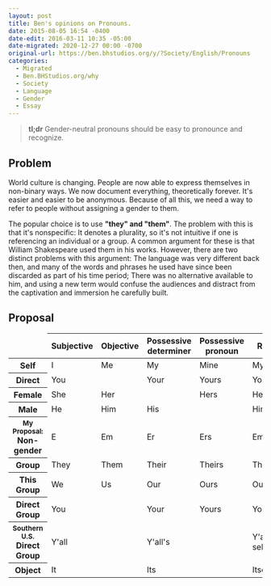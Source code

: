 ```yaml
---
layout: post
title: Ben's opinions on Pronouns.
date: 2015-08-05 16:54 -0400
date-edit: 2016-03-11 10:35 -05:00
date-migrated: 2020-12-27 00:00 -0700
original-url: https://ben.bhstudios.org/y/?Society/English/Pronouns
categories:
  - Migrated
  - Ben.BHStudios.org/why
  - Society
  - Language
  - Gender
  - Essay
---
```


<article>

<blockquote class="hero"><strong>tl;dr</strong> Gender-neutral pronouns should be easy to pronounce and recognize.</blockquote>

<section id="Problem">
	<h2>Problem</h2>
	<p>World culture is changing. People are now able to express themselves in non-binary ways. We now document everything, theoretically forever. It's easier and easier to be anonymous. Because of all this, we need a way to refer to people without assigning a gender to them.</p>
	<p>The popular choice is to use <strong>"they" and "them"</strong>. The problem with this is that it's nonspecific: It denotes a plurality, so it's not intuitive if one is referencing an individual or a group. A common argument for these is that William Shakespeare used <span title="it's a pun!">them</span> in his works. However, there are two distinct problems with this argument: The language was very different back then, and many of the words and phrases he used have since been discarded as part of his time period; There was no alternative available to him, and using a new term would confuse the audiences and distract from the captivation and immersion he carefully built.</p>
</section>

<section id="Proposal">
	<h2>Proposal</h2>
	<table class="pretty">
		<thead>
			<tr><td></td>
				<th>Subjective</th>
				<th>Objective</th>
				<th>Possessive determiner</th>
				<th>Possessive pronoun</th>
				<th class="horiz">Reflexive</th>
			</tr>
		</thead>
		<tbody>
			<tr>
				<th title="First Person Singular">Self</th>
				<td>I</td>
				<td>Me</td>
				<td>My</td>
				<td>Mine</td>
				<td>Myself</td>
			</tr>
			<tr>
				<th title="Second Person Singular">Direct</th>
				<td colspan="2">You</td>
				<!--td>You</td-->
				<td>Your</td>
				<td>Yours</td>
				<td>Yourself</td>
			</tr>
			<tr>
				<th title="Third Person Singular">Female</th>
				<td>She</td>
				<td colspan="2">Her</td>
				<!--td>Her</td-->
				<td>Hers</td>
				<td>Herself</td>
			</tr>
			<tr>
				<th title="Third Person Singular">Male</th>
				<td>He</td>
				<td>Him</td>
				<td colspan="2">His</td>
				<!--td>His</td-->
				<td>Himself</td>
			</tr>
			<tr class="highlight">
				<th title="Third Person Singular"><small>My Proposal:</small><br>Non-gender</th>
				<td>E</td>
				<td>Em</td>
				<td>Er</td>
				<td>Ers</td>
				<td>Emself</td>
			</tr>
			<tr>
				<th title="Third Person Plural">Group</th>
				<td>They</td>
				<td>Them</td>
				<td>Their</td>
				<td>Theirs</td>
				<td>Themselves</td>
			</tr>
			<tr>
				<th title="First Person Plural">This Group</th>
				<td>We</td>
				<td>Us</td>
				<td>Our</td>
				<td>Ours</td>
				<td>Ourselves</td>
			</tr>
			<tr>
				<th title="Second Person Plural">Direct Group</th>
				<td colspan="2">You</td>
				<!--td>You</td-->
				<td>Your</td>
				<td>Yours</td>
				<td>Yourselves</td>
			</tr>
			<tr>
				<th title="Second Person Plural"><small>Southern U.S.</small><br>Direct Group</th>
				<td colspan="2">Y'all</td>
				<!--td>Y'all</td-->
				<td colspan="2">Y'all's</td>
				<!--td>Y'all's</td-->
				<td>Y'all's selves</td>
			</tr>
			<tr>
				<th title="Third Person Singular" class="vert">Object</th>
				<td colspan="2">It</td>
				<!--td>It</td-->
				<td colspan="2">Its</td>
				<!--td>Its</td-->
				<td>Itself</td>
			</tr>
		</tbody>
	</table>
</section>
</article>
